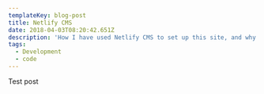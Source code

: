 ```yaml
---
templateKey: blog-post
title: Netlify CMS
date: 2018-04-03T08:20:42.651Z
description: 'How I have used Netlify CMS to set up this site, and why you should too. '
tags:
  - Development
  - code
---
```


Test post
